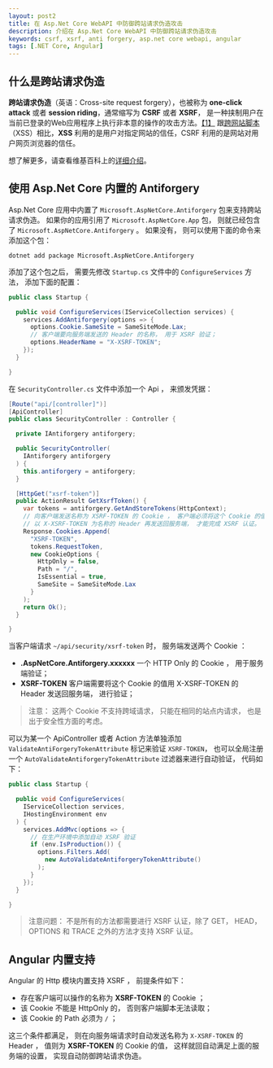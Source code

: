 ```yaml
---
layout: post2
title: 在 Asp.Net Core WebAPI 中防御跨站请求伪造攻击
description: 介绍在 Asp.Net Core WebAPI 中防御跨站请求伪造攻击
keywords: csrf, xsrf, anti forgery, asp.net core webapi, angular
tags: [.NET Core, Angular]
---
```

## 什么是跨站请求伪造

**跨站请求伪造**（英语：Cross-site request forgery），也被称为 **one-click attack** 或者 **session riding**，通常缩写为 **CSRF** 或者 **XSRF**， 是一种挟制用户在当前已登录的Web应用程序上执行非本意的操作的攻击方法。[【1】](https://zh.wikipedia.org/wiki/跨站请求伪造#cite_note-Ristic-1) 跟[跨网站脚本](https://zh.wikipedia.org/wiki/跨網站指令碼)（XSS）相比，**XSS** 利用的是用户对指定网站的信任，CSRF 利用的是网站对用户网页浏览器的信任。

想了解更多，请查看维基百科上的[详细介绍](https://zh.wikipedia.org/wiki/跨站请求伪造)。

## 使用 Asp.Net Core 内置的 Antiforgery

Asp.Net Core 应用中内置了 `Microsoft.AspNetCore.Antiforgery` 包来支持跨站请求伪造。 如果你的应用引用了 `Microsoft.AspNetCore.App` 包， 则就已经包含了 `Microsoft.AspNetCore.Antiforgery` 。 如果没有， 则可以使用下面的命令来添加这个包：

```shell
dotnet add package Microsoft.AspNetCore.Antiforgery
```

添加了这个包之后， 需要先修改 `Startup.cs` 文件中的 `ConfigureServices` 方法， 添加下面的配置：

```c#
public class Startup {

  public void ConfigureServices(IServiceCollection services) {
    services.AddAntiforgery(options => {
      options.Cookie.SameSite = SameSiteMode.Lax;
      // 客户端要向服务端发送的 Header 的名称， 用于 XSRF 验证；
      options.HeaderName = "X-XSRF-TOKEN";
    });
  }

}
```

在 `SecurityController.cs` 文件中添加一个 Api ， 来颁发凭据：

```c#
[Route("api/[controller]")]
[ApiController]
public class SecurityController : Controller {

  private IAntiforgery antiforgery;

  public SecurityController(
    IAntiforgery antiforgery
  ) {
    this.antiforgery = antiforgery;
  }

  [HttpGet("xsrf-token")]
  public ActionResult GetXsrfToken() {
    var tokens = antiforgery.GetAndStoreTokens(HttpContext);
    // 向客户端发送名称为 XSRF-TOKEN 的 Cookie ， 客户端必须将这个 Cookie 的值
    // 以 X-XSRF-TOKEN 为名称的 Header 再发送回服务端， 才能完成 XSRF 认证。
    Response.Cookies.Append(
      "XSRF-TOKEN",
      tokens.RequestToken,
      new CookieOptions {
        HttpOnly = false,
        Path = "/",
        IsEssential = true,
        SameSite = SameSiteMode.Lax
      }
    );
    return Ok();
  }

}
```

当客户端请求 `~/api/security/xsrf-token` 时， 服务端发送两个 Cookie ：

- **.AspNetCore.Antiforgery.xxxxxx** 一个 HTTP Only 的 Cookie ， 用于服务端验证；
- **XSRF-TOKEN** 客户端需要将这个 Cookie 的值用 X-XSRF-TOKEN 的 Header 发送回服务端， 进行验证；

> 注意： 这两个 Cookie 不支持跨域请求， 只能在相同的站点内请求， 也是出于安全性方面的考虑。

可以为某一个 ApiController 或者 Action 方法单独添加 `ValidateAntiForgeryTokenAttribute` 标记来验证 `XSRF-TOKEN`， 也可以全局注册一个 `AutoValidateAntiforgeryTokenAttribute` 过滤器来进行自动验证， 代码如下：

```c#
public class Startup {

  public void ConfigureServices(
    IServiceCollection services,
    IHostingEnvironment env
  ) {
    services.AddMvc(options => {
      // 在生产环境中添加自动 XSRF 验证
      if (env.IsProduction()) {
        options.Filters.Add(
          new AutoValidateAntiforgeryTokenAttribute()
        );
      }
    });
  }

}
```

> 注意问题： 不是所有的方法都需要进行 XSRF 认证，除了 GET， HEAD， OPTIONS 和 TRACE 之外的方法才支持 XSRF 认证。 

## Angular 内置支持

Angular 的 Http 模块内置支持 XSRF ， 前提条件如下：

- 存在客户端可以操作的名称为 **XSRF-TOKEN** 的 Cookie ；
- 该 Cookie 不能是 HttpOnly 的， 否则客户端脚本无法读取；
- 该 Cookie 的 Path 必须为 `/` ；

这三个条件都满足， 则在向服务端请求时自动发送名称为 `X-XSRF-TOKEN` 的 Header ， 值则为 **XSRF-TOKEN** 的 Cookie 的值， 这样就回自动满足上面的服务端的设置， 实现自动防御跨站请求伪造。
